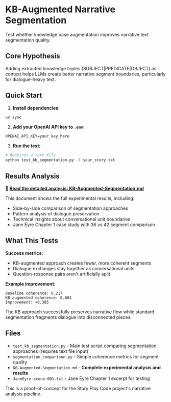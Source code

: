 # KB-Augmented Narrative Segmentation

Test whether knowledge base augmentation improves narrative text segmentation quality.

## Core Hypothesis
Adding extracted knowledge triples (SUBJECT|PREDICATE|OBJECT) as context helps LLMs create better narrative segment boundaries, particularly for dialogue-heavy text.

## Quick Start

1. **Install dependencies:**
```bash
uv sync
```

2. **Add your OpenAI API key to `.env`:**
```
OPENAI_API_KEY=your_key_here
```

3. **Run the test:**
```bash
# Requires a text file
python test_kb_segmentation.py -f your_story.txt
```

## Results Analysis

📄 **[Read the detailed analysis: KB-Augmented-Segmentation.md](KB-Augmented-Segmentation.md)**

This document shows the full experimental results, including:
- Side-by-side comparison of segmentation approaches
- Pattern analysis of dialogue preservation
- Technical insights about conversational unit boundaries
- Jane Eyre Chapter 1 case study with 36 vs 42 segment comparison

## What This Tests

**Success metrics:**
- KB-augmented approach creates fewer, more coherent segments
- Dialogue exchanges stay together as conversational units
- Question-response pairs aren't artificially split

**Example improvement:**
```
Baseline coherence: 0.217
KB-augmented coherence: 0.601
Improvement: +0.385
```

The KB approach successfully preserves narrative flow while standard segmentation fragments dialogue into disconnected pieces.

## Files

- `test_kb_segmentation.py` - Main test script comparing segmentation approaches (requires text file input)
- `segmentation_comparison.py` - Simple coherence metrics for segment quality
- `KB-Augmented-Segmentation.md` - **Complete experimental analysis and results**
- `JaneEyre-scene-001.txt` - Jane Eyre Chapter 1 excerpt for testing

This is a proof-of-concept for the Story Play Code project's narrative analysis pipeline.
